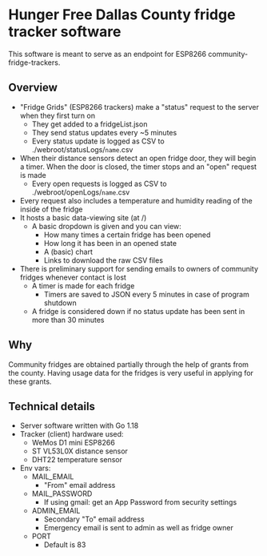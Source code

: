 # Hunger Free Dallas County fridge tracker software

This software is meant to serve as an endpoint for ESP8266 community-fridge-trackers.

## Overview

-	"Fridge Grids" (ESP8266 trackers) make a "status" request to the server when they first turn on
	-	They get added to a fridgeList.json
	-	They send status updates every ~5 minutes
	-	Every status update is logged as CSV to ./webroot/statusLogs/`name`.csv
-	When their distance sensors detect an open fridge door, they will begin a timer. When the door is closed, the timer stops and an "open" request is made
	-	Every open requests is logged as CSV to ./webroot/openLogs/`name`.csv
-	Every request also includes a temperature and humidity reading of the inside of the fridge
-	It hosts a basic data-viewing site (at /)
	-	A basic dropdown is given and you can view:
		-	How many times a certain fridge has been opened
		-	How long it has been in an opened state
		-	A (basic) chart
		-	Links to download the raw CSV files
-	There is preliminary support for sending emails to owners of community fridges whenever contact is lost
	-	A timer is made for each fridge
		-	Timers are saved to JSON every 5 minutes in case of program shutdown
	-	A fridge is considered down if no status update has been sent in more than 30 minutes

## Why

Community fridges are obtained partially through the help of grants from the county. Having usage data for the fridges is very useful in applying for these grants.

## Technical details

-	Server software written with Go 1.18
-	Tracker (client) hardware used:
	-	WeMos D1 mini ESP8266
	-	ST VL53L0X distance sensor
	-	DHT22 temperature sensor
-	Env vars:
	-	MAIL_EMAIL
		-	"From" email address
	-	MAIL_PASSWORD
		-	If using gmail: get an App Password from security settings
	-	ADMIN_EMAIL
		-	Secondary "To" email address
		-	Emergency email is sent to admin as well as fridge owner
	-	PORT
		-	Default is 83
